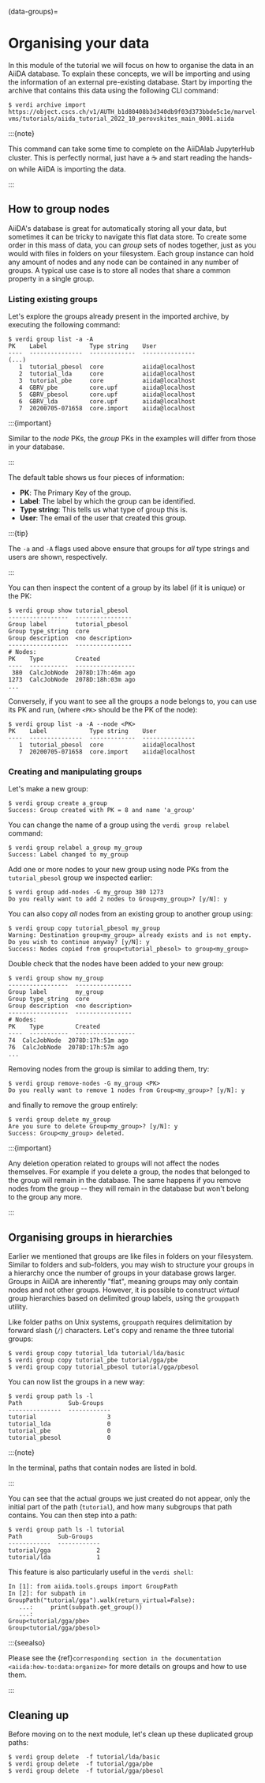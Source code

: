 (data-groups)=

# Organising your data

In this module of the tutorial we will focus on how to organise the data in an AiiDA database.
To explain these concepts, we will be importing and using the information of an external pre-existing database.
Start by importing the archive that contains this data using the following CLI command:

```{code-block} console
$ verdi archive import https://object.cscs.ch/v1/AUTH_b1d80408b3d340db9f03d373bbde5c1e/marvel-vms/tutorials/aiida_tutorial_2022_10_perovskites_main_0001.aiida
```

:::{note}

This command can take some time to complete on the AiiDAlab JupyterHub cluster.
This is perfectly normal, just have a ☕️ and start reading the hands-on while AiiDA is importing the data.

:::

## How to group nodes

AiiDA's database is great for automatically storing all your data, but sometimes it can be tricky to navigate this flat data store.
To create some order in this mass of data, you can *group* sets of nodes together, just as you would with files in folders on your filesystem.
Each group instance can hold any amount of nodes and any node can be contained in any number of groups.
A typical use case is to store all nodes that share a common property in a single group.

### Listing existing groups

Let's explore the groups already present in the imported archive, by executing the following command:

```{code-block} console
$ verdi group list -a -A
PK    Label            Type string    User
----  ---------------  -------------  ---------------
(...)
   1  tutorial_pbesol  core           aiida@localhost
   2  tutorial_lda     core           aiida@localhost
   3  tutorial_pbe     core           aiida@localhost
   4  GBRV_pbe         core.upf       aiida@localhost
   5  GBRV_pbesol      core.upf       aiida@localhost
   6  GBRV_lda         core.upf       aiida@localhost
   7  20200705-071658  core.import    aiida@localhost
```

:::{important}

Similar to the _node_ PKs, the _group_ PKs in the examples will differ from those in your database.

:::

The default table shows us four pieces of information:

* **PK**: The Primary Key of the group.
* **Label**: The label by which the group can be identified.
* **Type string**: This tells us what type of group this is.
* **User**: The email of the user that created this group.

:::{tip}

The `-a` and `-A` flags used above ensure that groups for *all* type strings and users are shown, respectively.

:::

You can then inspect the content of a group by its label (if it is unique) or the PK:

```{code-block} console
$ verdi group show tutorial_pbesol
-----------------  ----------------
Group label        tutorial_pbesol
Group type_string  core
Group description  <no description>
-----------------  ----------------
# Nodes:
PK    Type         Created
----  -----------  -----------------
 380  CalcJobNode  2078D:17h:46m ago
1273  CalcJobNode  2078D:18h:03m ago
...
```

Conversely, if you want to see all the groups a node belongs to, you can use its PK and run, (where `<PK>` should be the PK of the node):

```{code-block} console
$ verdi group list -a -A --node <PK>
PK    Label            Type string    User
----  ---------------  -------------  ---------------
   1  tutorial_pbesol  core           aiida@localhost
   7  20200705-071658  core.import    aiida@localhost
```

### Creating and manipulating groups

Let's make a new group:

```{code-block} console
$ verdi group create a_group
Success: Group created with PK = 8 and name 'a_group'
```

You can change the name of a group using the `verdi group relabel` command:

```{code-block} console
$ verdi group relabel a_group my_group
Success: Label changed to my_group
```

Add one or more nodes to your new group using node PKs from the `tutorial_pbesol` group we inspected earlier:

```{code-block} console
$ verdi group add-nodes -G my_group 380 1273
Do you really want to add 2 nodes to Group<my_group>? [y/N]: y
```

You can also copy *all* nodes from an existing group to another group using:

```{code-block} console
$ verdi group copy tutorial_pbesol my_group
Warning: Destination group<my_group> already exists and is not empty.
Do you wish to continue anyway? [y/N]: y
Success: Nodes copied from group<tutorial_pbesol> to group<my_group>
```

Double check that the nodes have been added to your new group:

```{code-block} console
$ verdi group show my_group
-----------------  ----------------
Group label        my_group
Group type_string  core
Group description  <no description>
-----------------  ----------------
# Nodes:
PK    Type         Created
----  -----------  -----------------
74  CalcJobNode  2078D:17h:51m ago
76  CalcJobNode  2078D:17h:57m ago
...
```

Removing nodes from the group is similar to adding them, try:

```{code-block} console
$ verdi group remove-nodes -G my_group <PK>
Do you really want to remove 1 nodes from Group<my_group>? [y/N]: y
```

and finally to remove the group entirely:

```{code-block} console
$ verdi group delete my_group
Are you sure to delete Group<my_group>? [y/N]: y
Success: Group<my_group> deleted.
```

:::{important}

Any deletion operation related to groups will not affect the nodes themselves.
For example if you delete a group, the nodes that belonged to the group will remain in the database.
The same happens if you remove nodes from the group -- they will remain in the database but won't belong to the group any more.

:::

## Organising groups in hierarchies

Earlier we mentioned that groups are like files in folders on your filesystem.
Similar to folders and sub-folders, you may wish to structure your groups in a hierarchy once the number of groups in your database grows larger.
Groups in AiiDA are inherently "flat", meaning groups may only contain nodes and not other groups.
However, it is possible to construct *virtual* group hierarchies based on delimited group labels, using the `grouppath` utility.

Like folder paths on Unix systems, `grouppath` requires delimitation by forward slash (`/`) characters.
Let's copy and rename the three tutorial groups:

```{code-block} console
$ verdi group copy tutorial_lda tutorial/lda/basic
$ verdi group copy tutorial_pbe tutorial/gga/pbe
$ verdi group copy tutorial_pbesol tutorial/gga/pbesol
```

You can now list the groups in a new way:

```{code-block} console
$ verdi group path ls -l
Path             Sub-Groups
---------------  ------------
tutorial                    3
tutorial_lda                0
tutorial_pbe                0
tutorial_pbesol             0
```

:::{note}

In the terminal, paths that contain nodes are listed in bold.

:::

You can see that the actual groups we just created do not appear, only the initial part of the path (`tutorial`), and how many subgroups that path contains.
You can then step into a path:

```{code-block} console
$ verdi group path ls -l tutorial
Path          Sub-Groups
------------  ------------
tutorial/gga             2
tutorial/lda             1
```

This feature is also particularly useful in the `verdi shell`:

```{code-block} ipython
In [1]: from aiida.tools.groups import GroupPath
In [2]: for subpath in GroupPath("tutorial/gga").walk(return_virtual=False):
   ...:     print(subpath.get_group())
   ...:
Group<tutorial/gga/pbe>
Group<tutorial/gga/pbesol>
```

:::{seealso}

Please see the {ref}`corresponding section in the documentation <aiida:how-to:data:organize>` for more details on groups and how to use them.

:::

## Cleaning up

Before moving on to the next module, let's clean up these duplicated group paths:

```{code-block} console
$ verdi group delete  -f tutorial/lda/basic
$ verdi group delete  -f tutorial/gga/pbe
$ verdi group delete  -f tutorial/gga/pbesol
```
